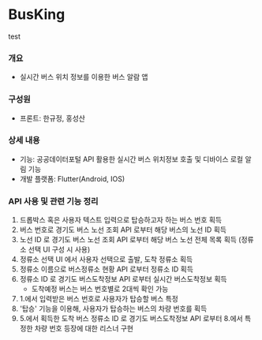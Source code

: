 # BusKing
test
### 개요
 - 실시간 버스 위치 정보를 이용한 버스 알람 앱
### 구성원
 - 프론트: 한규정, 홍성산
### 상세 내용
 - 기능: 공공데이터포털 API 활용한 실시간 버스 위치정보 호출 및 디바이스 로컬 알림 기능
 - 개발 플랫폼: Flutter(Android, IOS)

### API 사용 및 관련 기능 정리
1. 드롭박스 혹은 사용자 텍스트 입력으로 탑승하고자 하는 버스 번호 획득
2. 버스 번호로 경기도 버스 노선 조회 API 로부터 해당 버스의 노선 ID 획득
3. 노선 ID 로 경기도 버스 노선 조회 API 로부터 해당 버스 노선 전체 목록 획득 (정류소 선택 UI 구성 시 사용)
4. 정류소 선택 UI 에서 사용자 선택으로 출발, 도착 정류소 획득
5. 정류소 이름으로 버스정류소 현황 API 로부터 정류소 ID 획득
6. 정류소 ID 로 경기도 버스도착정보 API 로부터 실시간 버스도착정보 획득
    - 도착예정 버스는 버스 번호별로 2대씩 확인 가능
7. 1.에서 입력받은 버스 번호로 사용자가 탑승할 버스 특정
8. '탑승' 기능을 이용해, 사용자가 탑승하는 버스의 차량 번호를 획득
9. 5.에서 획득한 도착 버스 정류소 ID 로 경기도 버스도착정보 API 로부터 8.에서 특정한 차량 번호 등장에 대한 리스너 구현
